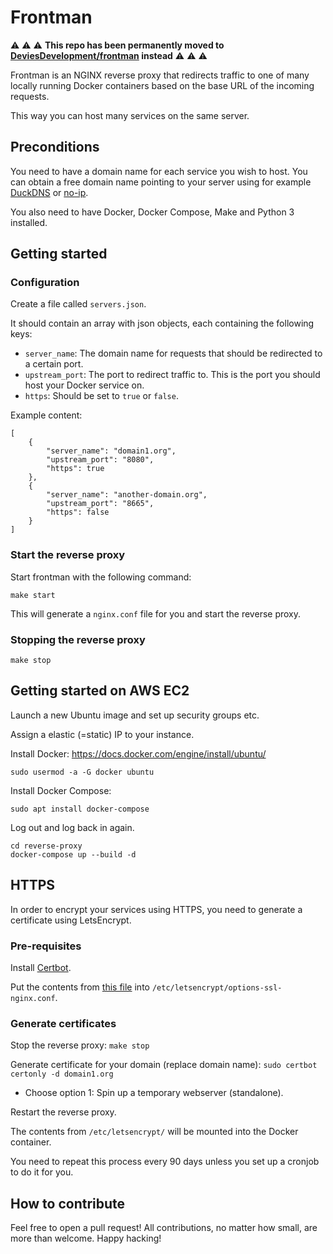 # Frontman

⚠️ ⚠️ ⚠️ **This repo has been permanently moved to [DeviesDevelopment/frontman](https://github.com/DeviesDevelopment/frontman) instead** ⚠️ ⚠️ ⚠️

Frontman is an NGINX reverse proxy that redirects traffic to one of many locally running Docker containers based on the base URL of the incoming requests.

This way you can host many services on the same server.

## Preconditions
You need to have a domain name for each service you wish to host. You can obtain a free domain name pointing to your server using for example [DuckDNS](https://www.duckdns.org/) or [no-ip](https://www.noip.com/).

You also need to have Docker, Docker Compose, Make and Python 3 installed.

## Getting started
### Configuration

Create a file called `servers.json`. 

It should contain an array with json objects, each containing the following keys:

- `server_name`: The domain name for requests that should be redirected to a certain port.
- `upstream_port`: The port to redirect traffic to. This is the port you should host your Docker service on.
- `https`: Should be set to `true` or `false`.

Example content:

```
[
    {
        "server_name": "domain1.org",
        "upstream_port": "8080",
        "https": true
    },
    {
        "server_name": "another-domain.org",
        "upstream_port": "8665",
        "https": false
    }
]
```

### Start the reverse proxy

Start frontman with the following command:

    make start

This will generate a `nginx.conf` file for you and start the reverse proxy. 
### Stopping the reverse proxy

    make stop

## Getting started on AWS EC2

Launch a new Ubuntu image and set up security groups etc.

Assign a elastic (=static) IP to your instance.

Install Docker: https://docs.docker.com/engine/install/ubuntu/

    sudo usermod -a -G docker ubuntu

Install Docker Compose:

    sudo apt install docker-compose

Log out and log back in again.

    cd reverse-proxy
    docker-compose up --build -d

## HTTPS
In order to encrypt your services using HTTPS, you need to generate a certificate using LetsEncrypt.

### Pre-requisites

Install [Certbot](https://certbot.eff.org/lets-encrypt/ubuntufocal-nginx).

Put the contents from [this file](https://raw.githubusercontent.com/certbot/certbot/master/certbot-nginx/certbot_nginx/_internal/tls_configs/options-ssl-nginx.conf) into `/etc/letsencrypt/options-ssl-nginx.conf`.

### Generate certificates

Stop the reverse proxy: `make stop`

Generate certificate for your domain (replace domain name): `sudo certbot certonly -d domain1.org`
- Choose option 1: Spin up a temporary webserver (standalone).

Restart the reverse proxy.

The contents from `/etc/letsencrypt/` will be mounted into the Docker container.

You need to repeat this process every 90 days unless you set up a cronjob to do it for you.

## How to contribute
Feel free to open a pull request! All contributions, no matter how small, are more than welcome. Happy hacking!
